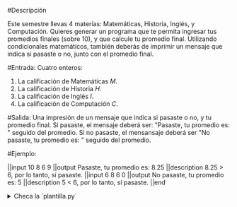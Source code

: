 #Descripción

Este semestre llevas 4 materías: Matemáticas, Historia, Inglés, y Computación.
Quieres generar un programa que te permita ingresar tus promedios finales (sobre 10), y que calcule tu promedio final. 
Utilizando condicionales matemáticos, también deberás de imprimir un mensaje que indica si pasaste o no, junto con el promedio final.

#Entrada:
Cuatro enteros:

 1. La calificación de Matemáticas $M$.
 2. La calificación de Historia $H$.
 3. La calificación de Inglés $I$.
 4. La calificación de Computación $C$.

#Salida:
Una impresión de un mensaje que indica si pasaste o no, y tu promedio final.
Si pasaste, el mensaje deberá ser: "Pasaste, tu promedio es: " seguido del promedio.
Si no pasaste, el mensansaje deberá ser "No pasaste, tu promedio es: " seguido del promedio. 

#Ejemplo:

||input
10
8
6
9
||output
Pasaste, tu promedio es: 8.25
||description
8.25 > 6, por lo tanto, sí pasaste.
||input
6
8
6
0
||output
No pasaste, tu promedio es: 5
||description
5 < 6, por lo tanto, sí pasaste.
||end

<details><summary>Checa la `plantilla.py`</summary>

{{plantilla.py}}

# Límites

* $0 \leq M,H,I,C \leq 10$

